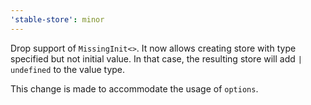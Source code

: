 ```yaml
---
'stable-store': minor
---
```


Drop support of `MissingInit<>`.
It now allows creating store with type specified but not initial value.
In that case, the resulting store will add `| undefined` to the value type.

This change is made to accommodate the usage of `options`.
